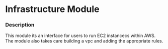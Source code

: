 # Infrastructure Module

### Description

This module its an interface for users to run EC2 instancecs within AWS. The module also takes care building a vpc and adding the appropriate rules.